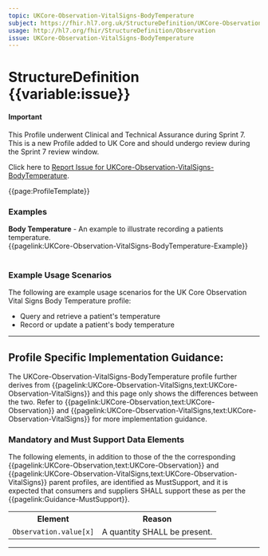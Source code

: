 ```yaml
---
topic: UKCore-Observation-VitalSigns-BodyTemperature
subject: https://fhir.hl7.org.uk/StructureDefinition/UKCore-Observation-VitalSigns-BodyTemperature
usage: http://hl7.org/fhir/StructureDefinition/Observation
issue: UKCore-Observation-VitalSigns-BodyTemperature
---
```


# StructureDefinition {{variable:issue}}

<div id="newAsset" markdown="span" class="alert alert-success" role="alert"><h4><i class="fa fa-star"></i> Important</h4>

This Profile underwent Clinical and Technical Assurance during Sprint 7. This is a new Profile added to UK Core and should undergo review during the Sprint 7 review window.

Click here to <a href="https://simplifier.net/HL7FHIRUKCoreR4/UKCore-Observation-VitalSigns-BodyTemperature/~issues?level=File">Report Issue for UKCore-Observation-VitalSigns-BodyTemperature</a>.
</div>

<nocheck>
{{page:ProfileTemplate}}

<div id="Examples" class="tabcontent">
  <h3>Examples</h3>
<b>Body Temperature</b> - An example to illustrate recording a patients temperature.<br/>
{{pagelink:UKCore-Observation-VitalSigns-BodyTemperature-Example}}<br><br>
</div>
</nocheck>


<div id="ProfileGuidance">

### Example Usage Scenarios ###
The following are example usage scenarios for the UK Core Observation Vital Signs Body Temperature profile:

- Query and retrieve a patient's temperature
- Record or update a patient's body temperature

<hr class="thickline">

## Profile Specific Implementation Guidance: ##

The UKCore-Observation-VitalSigns-BodyTemperature profile further derives from {{pagelink:UKCore-Observation-VitalSigns,text:UKCore-Observation-VitalSigns}} and this page only shows the differences between the two. Refer to {{pagelink:UKCore-Observation,text:UKCore-Observation}} and {{pagelink:UKCore-Observation-VitalSigns,text:UKCore-Observation-VitalSigns}} for more implementation guidance.

### Mandatory and Must Support Data Elements

The following elements, in addition to those of the the corresponding {{pagelink:UKCore-Observation,text:UKCore-Observation}} and {{pagelink:UKCore-Observation-VitalSigns,text:UKCore-Observation-VitalSigns}} parent profiles, are identified as MustSupport, and it is expected that consumers and suppliers SHALL support these as per the {{pagelink:Guidance-MustSupport}}.

<table class="assets" title="MustSupport element list">
<tr>
<th class="width30">Element</th>
<th class="width70">Reason</th>
</tr>
<tr>
<td><code>Observation.value[x]</code></td>
<td>A quantity SHALL be present.</td>
</tr>
</table>
</div>

---